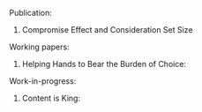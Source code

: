 Publication:
1. Compromise Effect and Consideration Set Size

Working papers:
1. Helping Hands to Bear the Burden of Choice:

Work-in-progress:
1. Content is King:
